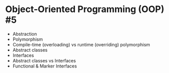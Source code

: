 # Object-Oriented Programming (OOP) #5

- Abstraction
- Polymorphism
- Compile-time (overloading) vs runtime (overriding) polymorphism
- Abstract classes
- Interfaces
- Abstract classes vs Interfaces
- Functional & Marker Interfaces